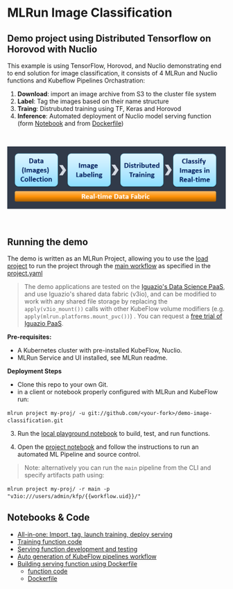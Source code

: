 # MLRun Image Classification 
## Demo project using Distributed Tensorflow on Horovod with Nuclio

This example is using TensorFlow, Horovod, and Nuclio demonstrating end to end solution for image classification, 
it consists of 4 MLRun and Nuclio functions and Kubeflow Pipelines Orchastration:

1. **Download**: import an image archive from S3 to the cluster file system
2. **Label**: Tag the images based on their name structure 
3. **Traing**: Distrubuted training using TF, Keras and Horovod
4. **Inference**: Automated deployment of Nuclio model serving function (form [Notebook](./notebooks/nuclio-serving-tf-images.ipynb) and from [Dockerfile](./inference-docker/Dockerfile))

<br><p align="center"><img src="workflow.png" width="600"/></p><br>

## Running the demo

The demo is written as an MLRun Project, allowing you to use the [load project](./load_project.ipynb) to run the project through the [main workflow](./src/workflow.py) as specified in the [project.yaml](./project.yaml)

> The demo applications are tested on the [Iguazio's Data Science PaaS](https://www.iguazio.com/), 
and use Iguazio's shared data fabric (v3io), and can be modified to work with any shared file storage by replacing the 
```apply(v3io_mount())``` calls with other KubeFlow volume modifiers (e.g. `apply(mlrun.platforms.mount_pvc())`) . 
You can request a [free trial of Iguazio PaaS](https://www.iguazio.com/lp/14-day-free-trial-in-the-cloud/).

**Pre-requisites:**

* A Kubernetes cluster with pre-installed KubeFlow, Nuclio. 
* MLRun Service and UI installed, see MLRun readme.

**Deployment Steps**
- Clone this repo to your own Git. 
- in a client or notebook properly configured with MLRun and KubeFlow run:  

`mlrun project my-proj/ -u git://github.com/<your-fork>/demo-image-classification.git`  

3. Run the [local playground notebook](./notebooks/mlrun_mpijob_classify.ipynb) to build, test, and run functions.

4. Open the [project notebook](./notebooks/mlrun_mpijob_pipe) and follow the instructions to run an automated ML Pipeline and source control.

> Note: alternatively you can run the `main` pipeline from the CLI and specify artifacts path using:

`mlrun project my-proj/ -r main -p "v3io:///users/admin/kfp/{{workflow.uid}}/"`

## Notebooks & Code

* [All-in-one: Import, tag, launch training, deploy serving](./notebooks/mlrun_mpijob_classify.ipynb) 
* [Training function code](./src/horovod-training.py)
* [Serving function development and testing](./notebooks/nuclio-serving-tf-images.ipynb)
* [Auto generation of KubeFlow pipelines workflow](./notebooks/mlrun_mpijob_pipe.ipynb)
* [Building serving function using Dockerfile](./inference-docker)
  * [function code](./inference-docker/main.py)
  * [Dockerfile](./inference-docker/Dockerfile)

